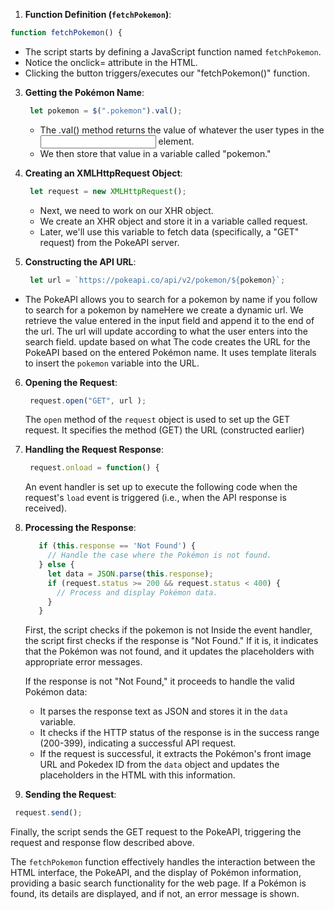  1. **Function Definition (`fetchPokemon`)**:
   ```javascript
   function fetchPokemon() {
   ```
  - The script starts by defining a JavaScript function named `fetchPokemon`.
   - Notice the onclick= attribute in the HTML.
   - Clicking the button triggers/executes our "fetchPokemon()"
     function.
   
3. **Getting the Pokémon Name**:
   ```javascript
    let pokemon = $(".pokemon").val();
   ```
   - The .val() method returns the value of whatever the user types
      in the <input class="pokemon"> element.
   - We then store that value in a variable called "pokemon."
   
5. **Creating an XMLHttpRequest Object**:
   ```javascript
    let request = new XMLHttpRequest();
   ```
   - Next, we need to work on our XHR object.
   - We create an XHR object and store it in a variable called
      request.
   - Later, we'll use this variable to fetch data (specifically, a
      "GET" request) from the PokeAPI server.

6. **Constructing the API URL**:
   ```javascript
    let url = `https://pokeapi.co/api/v2/pokemon/${pokemon}`;
   ```
  - The PokeAPI allows you to search for a pokemon by name if you follow to search for a pokemon by nameHere we create a dynamic url. We retrieve the value entered in the input field and append it to the end of the url. The url will update according to what the user enters into the search field. update based on what  The code creates the URL for the PokeAPI based on the entered Pokémon name. It uses template literals to insert the `pokemon` variable into the URL.

6. **Opening the Request**:
   ```javascript
    request.open("GET", url );
   ```
   The `open` method of the `request` object is used to set up the GET request.
   It specifies the method (GET)
   the URL (constructed earlier)

8. **Handling the Request Response**:
   ```javascript
    request.onload = function() {
   ```
   An event handler is set up to execute the following code when the request's `load` event is triggered (i.e., when the API response is received).

9. **Processing the Response**:
   ```javascript
      if (this.response == 'Not Found') {
        // Handle the case where the Pokémon is not found.
      } else {
        let data = JSON.parse(this.response);
        if (request.status >= 200 && request.status < 400) {
          // Process and display Pokémon data.
        }
      }
   ```
   <!-- ERROR CODE -->
   First, the script checks if the pokemon is not Inside the event handler, the script first checks if the response is "Not Found." If it is, it indicates that the Pokémon was not found, and it updates the placeholders with appropriate error messages.

   If the response is not "Not Found," it proceeds to handle the valid Pokémon data:
   - It parses the response text as JSON and stores it in the `data` variable.
   - It checks if the HTTP status of the response is in the success range (200-399), indicating a successful API request.
   - If the request is successful, it extracts the Pokémon's front image URL and Pokedex ID from the `data` object and updates the placeholders in the HTML with this information.

11. **Sending the Request**:
   ```javascript
    request.send();
   ```
   Finally, the script sends the GET request to the PokeAPI, triggering the request and response flow described above.

The `fetchPokemon` function effectively handles the interaction between the HTML interface, the PokeAPI, and the display of Pokémon information, providing a basic search functionality for the web page. If a Pokémon is found, its details are displayed, and if not, an error message is shown.